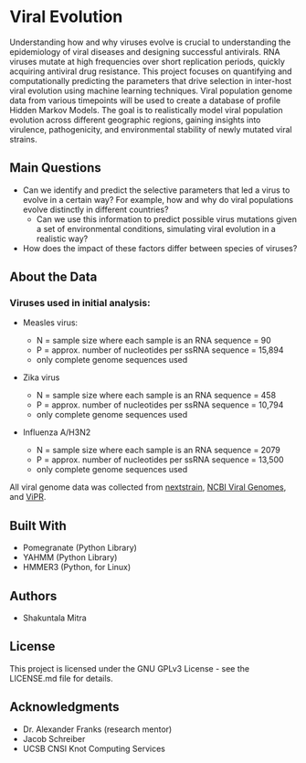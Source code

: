 # Viral Evolution
Understanding how and why viruses evolve is crucial to understanding the epidemiology of viral diseases and designing successful antivirals. RNA viruses mutate at high frequencies over short replication periods, quickly acquiring antiviral drug resistance. This project focuses on quantifying and computationally predicting the parameters that drive selection in inter-host viral evolution using machine learning techniques. Viral population genome data from various timepoints will be used to create a database of profile Hidden Markov Models. The goal is to realistically model viral population evolution across different geographic regions, gaining insights into virulence, pathogenicity, and environmental stability of newly mutated viral strains.

## Main Questions
+ Can we identify and predict the selective parameters that led a virus to evolve in a certain way? For example, how and why do viral populations evolve distinctly in different countries?
    + Can we use this information to predict possible virus mutations given a set of environmental conditions, simulating viral evolution in a realistic way?
+ How does the impact of these factors differ between species of viruses?

## About the Data
### Viruses used in initial analysis: 
+ Measles virus:
    + N = sample size where each sample is an RNA sequence = 90
    + P = approx. number of nucleotides per ssRNA sequence = 15,894
    + only complete genome sequences used

+ Zika virus
    + N = sample size where each sample is an RNA sequence = 458
    + P = approx. number of nucleotides per ssRNA sequence = 10,794
    + only complete genome sequences used

+ Influenza A/H3N2
    + N = sample size where each sample is an RNA sequence = 2079
    + P = approx. number of nucleotides per ssRNA sequence = 13,500
    + only complete genome sequences used

All viral genome data was collected from [nextstrain](http://www.nextstrain.org/ "nextstrain"), [NCBI Viral Genomes](https://www.ncbi.nlm.nih.gov/genome/viruses/), and [ViPR](https://www.viprbrc.org/brc/home.spg?decorator=vipr "Virus Pathogen Resource").

## Built With
+ Pomegranate (Python Library)
+ YAHMM (Python Library)
+ HMMER3 (Python, for Linux)

## Authors
+ Shakuntala Mitra

## License
This project is licensed under the GNU GPLv3 License - see the LICENSE.md file for details.

## Acknowledgments
+ Dr. Alexander Franks (research mentor)
+ Jacob Schreiber
+ UCSB CNSI Knot Computing Services
